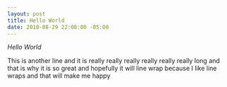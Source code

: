 ```yaml
---
layout: post
title: Hello World
date: 2010-08-29 22:08:00 -05:00
---
```


*Hello World*

This is another line and it is really really really really really really long and that is why it is so great and hopefully it will line wrap because I like line wraps and that will make me happy
